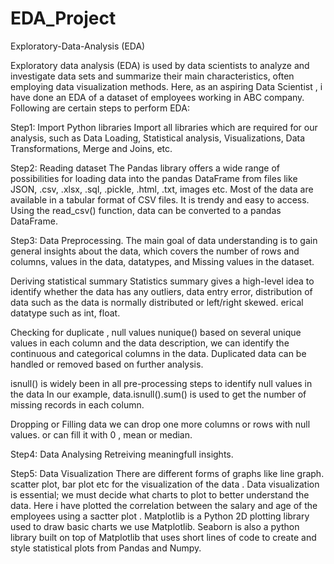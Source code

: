 # EDA_Project

Exploratory-Data-Analysis (EDA)

Exploratory data analysis (EDA) is used by data scientists to analyze and investigate data sets and summarize their main characteristics, often employing data visualization methods. Here, as an aspiring Data Scientist , i have done an EDA of a dataset of employees working in ABC company. Following are certain steps to perform EDA:

Step1:
Import Python libraries
Import all libraries which are required for our analysis, such as Data Loading, Statistical analysis, Visualizations, Data Transformations, Merge and Joins, etc.

Step2:
Reading dataset
The Pandas library offers a wide range of possibilities for loading data into the pandas DataFrame from files like JSON, .csv, .xlsx, .sql, .pickle, .html, .txt, images etc. Most of the data are available in a tabular format of CSV files. It is trendy and easy to access. Using the read_csv() function, data can be converted to a pandas DataFrame.

Step3:
Data Preprocessing.
The main goal of data understanding is to gain general insights about the data, which covers the number of rows and columns, values in the data, datatypes, and Missing values in the dataset.

Deriving statistical summary
Statistics summary gives a high-level idea to identify whether the data has any outliers, data entry error, distribution of data such as the data is normally distributed or left/right skewed.
erical datatype such as int, float.

Checking for duplicate , null values
nunique() based on several unique values in each column and the data description, we can identify the continuous and categorical columns in the data. Duplicated data can be handled or removed based on further analysis.

isnull() is widely been in all pre-processing steps to identify null values in the data In our example, data.isnull().sum() is used to get the number of missing records in each column.

Dropping or Filling data
we can drop one more columns or rows with null values. or can fill it with 0 , mean or median.

Step4:
Data Analysing
Retreiving meaningfull insights.

Step5:
Data Visualization
There are different forms of graphs like line graph. scatter plot, bar plot etc for the visualization of the data . Data visualization is essential; we must decide what charts to plot to better understand the data. Here i have plotted the correlation between the salary and age of the employees using a sactter plot . Matplotlib is a Python 2D plotting library used to draw basic charts we use Matplotlib. Seaborn is also a python library built on top of Matplotlib that uses short lines of code to create and style statistical plots from Pandas and Numpy.
